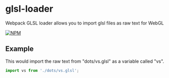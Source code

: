 # glsl-loader
Webpack GLSL loader allows you to import glsl files as raw text for WebGL

[![NPM](https://nodei.co/npm/@bartkus/glsl-loader.png?downloads=true&stars=true)](https://nodei.co/npm/@bartkus/glsl-loader/)

## Example

This would import the raw text from "dots/vs.glsl" as a variable called "vs".
```ts
import vs from './dots/vs.glsl';
```
